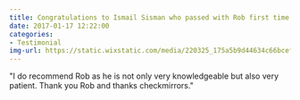 ```yaml
---
title: Congratulations to Ismail Sisman who passed with Rob first time.
date: 2017-01-17 12:22:00
categories:
- Testimonial
img-url: https://static.wixstatic.com/media/220325_175a5b9d44634c66bcefb2097c401192~mv2.jpg/v1/fill/w_330,h_227,al_c,q_80,usm_0.66_1.00_0.01/220325_175a5b9d44634c66bcefb2097c401192~mv2.webp
---
```


"I do recommend Rob as he is not only very knowledgeable but also very patient.  Thank you Rob and thanks checkmirrors."
